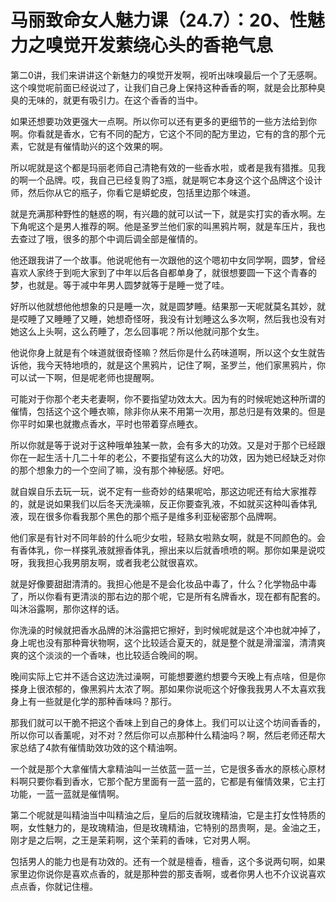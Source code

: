 # 马丽致命女人魅力课（24.7）：20、性魅力之嗅觉开发萦绕心头的香艳气息

第二0讲，我们来讲讲这个新魅力的嗅觉开发啊，视听出味嗅最后一个了无感啊。这个嗅觉呢前面已经说过了，让我们自己身上保持这种香香的啊，就是会比那种臭臭的无味的，就更有吸引力。在这个香香的当中。

如果还想要功效更强大一点啊。所以你可以还有更多的更细节的一些方法给到你啊。你看就是香水，它有不同的配方，它这个不同的配方里边，它有的含的那个元素，它就是有催情助兴的这个效果的啊。

所以呢就是这个都是玛丽老师自己清艳有效的一些香水啦，或者是我有猎推。见我的啊一个品牌。哎，我自己已经复购了3瓶，就是啊它本身这个这个品牌这个设计师，然后你从它的瓶子，你看它是蟒蛇皮，包括里边那个味道。

就是充满那种野性的魅惑的啊，有兴趣的就可以试一下，就是实打实的香水啊。左下角呢这个是男人推荐的啊。他是圣罗兰他们家的叫黑鸦片啊，就是车压片，我也去查过了哦，很多的那个中调后调全部是催情的。

他还跟我讲了一个故事。他说呢他有一次跟他的这个嗯初中女同学啊，圆梦，曾经喜欢人家终于到呃大家到了中年以后各自都单身了，就很想要圆一下这个青春的梦，也就是。等于减中年男人圆梦就等于是睡一觉了哇。

好所以他就想他他想象的只是睡一次，就是圆梦睡。结果那一天呢就莫名其妙，就是哎睡了又睡睡了又睡，她想奇怪呀，我没有计划睡这么多次啊，然后我也没有对她这么上头啊，这么药睡了，怎么回事呢？所以他就问那个女生。

他说你身上就是有个味道就很奇怪嘛？然后你是什么药味道啊，所以这个女生就告诉他，我今天特地喷的，就是这个黑鸦片，记住了啊，圣罗兰，他们家黑鸦片，你可以试一下啊，但是呢老师也提醒啊。

可能对于你那个老夫老妻啊，你不要指望功效太大。因为有的时候呢她这种所谓的催情，包括这个这个睡衣嘛，除非你从来不用第一次用，那总归是有效果的。但是你平时如果也就撒点香水，平时也带着穿点睡衣。

所以你就是等于说对于这种哦单独某一款，会有多大的功效。又是对于那个已经跟你在一起生活十几二十年的老公，不要指望有这么大的功效，因为她已经缺乏对你的那个想象力的一个空间了嘛，没有那个神秘感。好吧。

就自娱自乐去玩一玩，说不定有一些奇妙的结果呢哈，那这边呢还有给大家推荐的，就是说如果我们以后冬天洗澡嘛，反正你要查乳液，不如就买这种叫香体乳液，现在很多你看我那个黑色的那个瓶子是维多利亚秘密那个品牌啊。

他们家是有针对不同年龄的什么呃少女啦，轻熟女啦熟女啊，就是不同颜色的。会有香体乳，你一样搽乳液就擦香体乳，擦出来以后就香喷喷的啊。那你如果是说哎呀，我我担心我男朋友啊，或者我老公就很喜欢。

就是好像要甜甜清清的。我担心他是不是会化妆品中毒了，什么？化学物品中毒了，所以你看有更清淡的那右边的那个呢，它是所有名牌香水，现在都有配套的。叫沐浴露啊，那你这样的话。

你洗澡的时候就把香水品牌的沐浴露把它擦好，到时候呢就是这个冲也就冲掉了，身上呢也没有那种膏状物啊，这个比较适合夏天的，就是整个就是滑溜溜，清清爽爽的这个淡淡的一个香味，也比较适合晚间的啊。

晚间实际上它并不适合这边洗过澡啊，可能想要邀约想要今天晚上有点啥，但是你搽身上很浓郁的，像黑鸦片太浓了啊。那如果你说呃这个好像我我男人不太喜欢我身上有一些就是化学的那种香味吗？那行。

那我们就可以干脆不把这个香味上到自己的身体上。我们可以让这个坊间香香的，所以你可以香薰呢，对不对？然后你可以点那种什么精油吗？啊，然后老师还帮大家总结了4款有催情助效功效的这个精油啊。

一个就是那个大拿催情大拿精油叫一兰依蓝一蓝一兰，它是很多香水的原核心原材料啊只要你看到香水，它那个配方里面有一蓝一蓝的，它都是有催情效果，它主打功能，一蓝一蓝就是催情啊。

第二个呢就是叫精油当中叫精油之后，皇后的后就玫瑰精油，它是主打女性特质的啊，女性魅力的，是玫瑰精油，但是玫瑰精油，它特别的昂贵啊，是。金油之王，刚才是之后啊，之王是茉莉啊，这个茉莉的香味，它对男人啊。

包括男人的能力也是有功效的。还有一个就是檀香，檀香，这个多说两句啊，如果家里边你说你是喜欢点香的，就是那种尝的那支香啊，或者你男人也不介议说喜欢点点香，你就记住檀。

